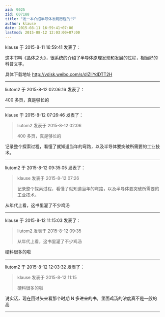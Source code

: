 ```yaml
---
aid: 9025
zid: 607188
title: "发一本介绍半导体发明历程的书"
author: klause
date: 2015-08-11 16:59:41+07:00
lastmod: 2015-08-12 12:03:00+07:00
---
```


klause 于 2015-8-11 16:59:41 发表了：

这本书叫《晶体之火》，很系统的介绍了半导体原理发现和发展的过程，相当好的科普文字。

具体下载地址
http://vdisk.weibo.com/s/dIZIiYdDTT2H

---

liutom2 于 2015-8-12 02:06:16 发表了：

400 多页，真是够长的

---

klause 于 2015-8-12 07:26:46 发表了：

> liutom2 发表于 2015-8-12 02:06
>
> 400 多页，真是够长的

记录整个探索过程，看懂了就知道当年的弯路，以及半导体要突破所需要的工业技术。

---

liutom2 于 2015-8-12 09:35:05 发表了：

> klause 发表于 2015-8-12 07:26
>
> 记录整个探索过程，看懂了就知道当年的弯路，以及半导体要突破所需要的工业技术。

从年代上看，这书里灌了不少鸡汤

---

klause 于 2015-8-12 11:15:03 发表了：

> liutom2 发表于 2015-8-12 09:35
>
> 从年代上看，这书里灌了不少鸡汤

硬料很多的啦

---

liutom2 于 2015-8-12 12:03:32 发表了：

> klause 发表于 2015-8-12 11:15
>
> 硬料很多的啦

说实话，现在回过头来看那个时期 N 多进来的书，里面鸡汤的浓度真不是一般的高

---
